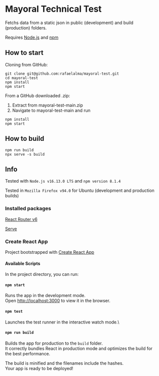 # Mayoral Technical Test

Fetchs data from a static json in public (development) and build (production) folders.

Requires [Node.js](https://nodejs.org/en/) and [npm](https://www.npmjs.com/)

## How to start

Cloning from GitHub:

```
git clone git@github.com:rafaelalma/mayoral-test.git
cd mayoral-test
npm install
npm start
```

From a GitHub downloaded .zip:

1. Extract from mayoral-test-main.zip
2. Navigate to mayoral-test-main and run

```
npm install
npm start
```

## How to build

```
npm run build
npx serve -s build
```

## Info

Tested with `Node.js v16.13.0 LTS` and `npm version 8.1.4`

Tested in `Mozilla Firefox v94.0` for Ubuntu (development and production builds)

### Installed packages

[React Router v6](https://reactrouter.com/)

[Serve](https://www.npmjs.com/package/serve)

### Create React App

Project bootstrapped with [Create React App](https://github.com/facebook/create-react-app)

#### Available Scripts

In the project directory, you can run:

#### `npm start`

Runs the app in the development mode.\
Open [http://localhost:3000](http://localhost:3000) to view it in the browser.

#### `npm test`

Launches the test runner in the interactive watch mode.\

#### `npm run build`

Builds the app for production to the `build` folder.\
It correctly bundles React in production mode and optimizes the build for the best performance.

The build is minified and the filenames include the hashes.\
Your app is ready to be deployed!
